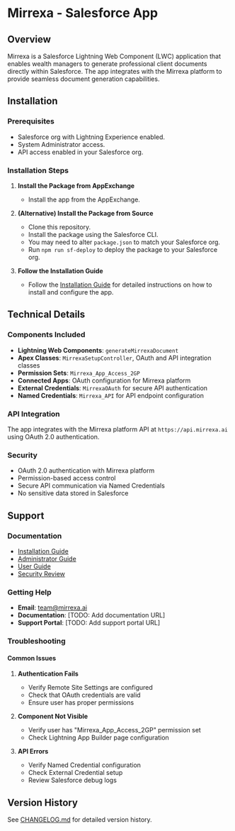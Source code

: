 # Mirrexa - Salesforce App

## Overview

Mirrexa is a Salesforce Lightning Web Component (LWC) application that enables wealth managers to generate professional client documents directly within Salesforce. The app integrates with the Mirrexa platform to provide seamless document generation capabilities.

## Installation

### Prerequisites

- Salesforce org with Lightning Experience enabled.
- System Administrator access.
- API access enabled in your Salesforce org.

### Installation Steps

1. **Install the Package from AppExchange**
   - Install the app from the AppExchange.

2. **(Alternative) Install the Package from Source**
   - Clone this repository.
   - Install the package using the Salesforce CLI.
   - You may need to alter `package.json` to match your Salesforce org.
   - Run `npm run sf-deploy` to deploy the package to your Salesforce org.

3. **Follow the Installation Guide**
   - Follow the [Installation Guide](install-guide.md) for detailed instructions on how to install and configure the app.

## Technical Details

### Components Included

- **Lightning Web Components**: `generateMirrexaDocument`
- **Apex Classes**: `MirrexaSetupController`, OAuth and API integration classes
- **Permission Sets**: `Mirrexa_App_Access_2GP`
- **Connected Apps**: OAuth configuration for Mirrexa platform
- **External Credentials**: `MirrexaOAuth` for secure API authentication
- **Named Credentials**: `Mirrexa_API` for API endpoint configuration

### API Integration

The app integrates with the Mirrexa platform API at `https://api.mirrexa.ai` using OAuth 2.0 authentication.

### Security

- OAuth 2.0 authentication with Mirrexa platform
- Permission-based access control
- Secure API communication via Named Credentials
- No sensitive data stored in Salesforce

## Support

### Documentation

- [Installation Guide](install-guide.md)
- [Administrator Guide](admin-guide.md)
- [User Guide](user-guide.md)
- [Security Review](security-review.md)

### Getting Help

- **Email**: team@mirrexa.ai
- **Documentation**: [TODO: Add documentation URL]
- **Support Portal**: [TODO: Add support portal URL]

### Troubleshooting

#### Common Issues

1. **Authentication Fails**
   - Verify Remote Site Settings are configured
   - Check that OAuth credentials are valid
   - Ensure user has proper permissions

2. **Component Not Visible**
   - Verify user has "Mirrexa_App_Access_2GP" permission set
   - Check Lightning App Builder page configuration

3. **API Errors**
   - Verify Named Credential configuration
   - Check External Credential setup
   - Review Salesforce debug logs

## Version History

See [CHANGELOG.md](CHANGELOG.md) for detailed version history.

